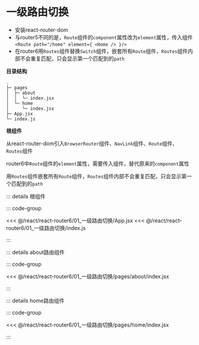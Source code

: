 # 一级路由切换

- 安装react-router-dom
- 与router5不同的是，`Route`组件的`component`属性改为`element`属性，传入组件`<Route path="/home" element={ <Home /> }/>`
- 在router6用`Routes`组件替换`Switch`组件，嵌套所有`Route`组件，`Routes`组件内部不会重复匹配，只会显示第一个匹配到的`path`


**目录结构**

```
.
├─ pages
│  ├─ about
│  │  └─ index.jsx
│  └─ home
│     └─ index.jsx
├─ App.jsx
└─ index.js
```

**根组件**

从react-router-dom引入`BrowserRouter`组件、`NavLink`组件、`Route`组件、`Routes`组件

router6中`Route`组件的`element`属性，需要传入组件，替代原来的`component`属性

用`Routes`组件嵌套所有`Route`组件，`Routes`组件内部不会重复匹配，只会显示第一个匹配到的`path`

::: details 根组件

::: code-group

<<< @/react/react-router6/01_一级路由切换/App.jsx
<<< @/react/react-router6/01_一级路由切换/index.js

:::


::: details about路由组件

::: code-group

<<< @/react/react-router6/01_一级路由切换/pages/about/index.jsx

:::


::: details home路由组件

::: code-group

<<< @/react/react-router6/01_一级路由切换/pages/home/index.jsx

:::